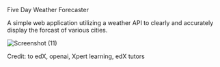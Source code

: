 Five Day Weather Forecaster 

A simple web application utilizing a weather API to clearly and accurately display the forcast of various cities.

![Screenshot (11)](https://github.com/rhorner998/weather2/assets/145104305/f01f9f5a-bbe3-4c96-b057-94242564a8e0)

Credit: to edX, openai, Xpert learning, edX tutors
